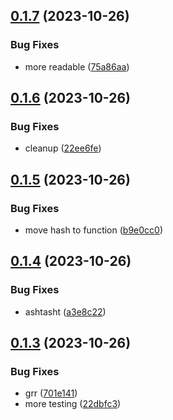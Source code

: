 ## [0.1.7](https://github.com/technovangelist/ollamamodelupdater/compare/v0.1.6...v0.1.7) (2023-10-26)


### Bug Fixes

* more readable ([75a86aa](https://github.com/technovangelist/ollamamodelupdater/commit/75a86aaf21440e776ff5baedc62af46b03a11142))



## [0.1.6](https://github.com/technovangelist/ollamamodelupdater/compare/v0.1.5...v0.1.6) (2023-10-26)


### Bug Fixes

* cleanup ([22ee6fe](https://github.com/technovangelist/ollamamodelupdater/commit/22ee6fe186f6d542c3369743cb32cb6871523839))



## [0.1.5](https://github.com/technovangelist/ollamamodelupdater/compare/v0.1.4...v0.1.5) (2023-10-26)


### Bug Fixes

* move hash to function ([b9e0cc0](https://github.com/technovangelist/ollamamodelupdater/commit/b9e0cc01255b3f70aa6c77d97a4b623fb511c07e))



## [0.1.4](https://github.com/technovangelist/ollamamodelupdater/compare/v0.1.3...v0.1.4) (2023-10-26)


### Bug Fixes

* ashtasht ([a3e8c22](https://github.com/technovangelist/ollamamodelupdater/commit/a3e8c22805ef42139564fbc463b9ae8e72b24208))



## [0.1.3](https://github.com/technovangelist/ollamamodelupdater/compare/v0.1.2...v0.1.3) (2023-10-26)


### Bug Fixes

* grr ([701e141](https://github.com/technovangelist/ollamamodelupdater/commit/701e14105b4adad3ec00f70b08baa3e5edfb2a3d))
* more testing ([22dbfc3](https://github.com/technovangelist/ollamamodelupdater/commit/22dbfc329419c4db85544728d53d6c14278eda60))



